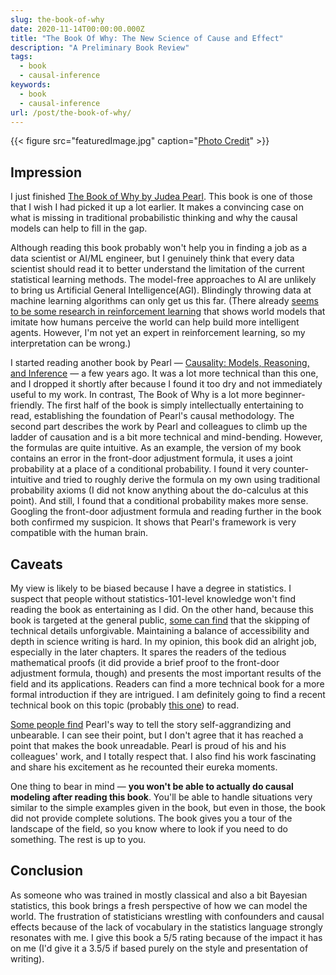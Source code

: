 ```yaml
---
slug: the-book-of-why
date: 2020-11-14T00:00:00.000Z
title: "The Book Of Why: The New Science of Cause and Effect"
description: "A Preliminary Book Review"
tags:
  - book
  - causal-inference
keywords:
  - book
  - causal-inference
url: /post/the-book-of-why/
---
```


{{< figure src="featuredImage.jpg" caption="[Photo Credit](https://pixabay.com/illustrations/cause-effect-causation-blame-5666661/)" >}}

## Impression

I just finished [The Book of Why by Judea Pearl](https://www.goodreads.com/book/show/36204378-the-book-of-why). This book is one of those that I wish I had picked it up a lot earlier. It makes a convincing case on what is missing in traditional probabilistic thinking and why the causal models can help to fill in the gap.

Although reading this book probably won't help you in finding a job as a data scientist or AI/ML engineer, but I genuinely think that every data scientist should read it to better understand the limitation of the current statistical learning methods. The model-free approaches to AI are unlikely to bring us Artificial General Intelligence(AGI). Blindingly throwing data at machine learning algorithms can only get us this far. (There already [seems to be some research in reinforcement learning](https://worldmodels.github.io/) that shows world models that imitate how humans perceive the world can help build more intelligent agents. However, I'm not yet an expert in reinforcement learning, so my interpretation can be wrong.)

I started reading another book by Pearl — [Causality: Models, Reasoning, and Inference](https://www.goodreads.com/book/show/174276.Causality) — a few years ago. It was a lot more technical than this one, and I dropped it shortly after because I found it too dry and not immediately useful to my work. In contrast, The Book of Why is a lot more beginner-friendly. The first half of the book is simply intellectually entertaining to read, establishing the foundation of Pearl's causal methodology. The second part describes the work by Pearl and colleagues to climb up the ladder of causation and is a bit more technical and mind-bending. However, the formulas are quite intuitive. As an example, the version of my book contains an error in the front-door adjustment formula, it uses a joint probability at a place of a conditional probability. I found it very counter-intuitive and tried to roughly derive the formula on my own using traditional probability axioms (I did not know anything about the do-calculus at this point). And still, I found that a conditional probability makes more sense. Googling the front-door adjustment formula and reading further in the book both confirmed my suspicion. It shows that Pearl's framework is very compatible with the human brain.

## Caveats

My view is likely to be biased because I have a degree in statistics. I suspect that people without statistics-101-level knowledge won't find reading the book as entertaining as I did. On the other hand, because this book is targeted at the general public, [some can find](https://www.goodreads.com/review/show/2644478614) that the skipping of technical details unforgivable. Maintaining a balance of accessibility and depth in science writing is hard. In my opinion, this book did an alright job, especially in the later chapters. It spares the readers of the tedious mathematical proofs (it did provide a brief proof to the front-door adjustment formula, though) and presents the most important results of the field and its applications. Readers can find a more technical book for a more formal introduction if they are intrigued. I am definitely going to find a recent technical book on this topic (probably [this one](https://www.goodreads.com/book/show/27164550-causal-inference-in-statistics)) to read.

[Some people find](https://www.goodreads.com/review/show/2401468531) Pearl's way to tell the story self-aggrandizing and unbearable. I can see their point, but I don't agree that it has reached a point that makes the book unreadable. Pearl is proud of his and his colleagues' work, and I totally respect that. I also find his work fascinating and share his excitement as he recounted their eureka moments.

One thing to bear in mind — **you won't be able to actually do causal modeling after reading this book**. You'll be able to handle situations very similar to the simple examples given in the book, but even in those, the book did not provide complete solutions. The book gives you a tour of the landscape of the field, so you know where to look if you need to do something. The rest is up to you.

## Conclusion

As someone who was trained in mostly classical and also a bit Bayesian statistics, this book brings a fresh perspective of how we can model the world. The frustration of statisticians wrestling with confounders and causal effects because of the lack of vocabulary in the statistics language strongly resonates with me. I give this book a 5/5 rating because of the impact it has on me (I'd give it a 3.5/5 if based purely on the style and presentation of writing).
